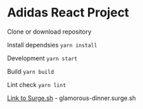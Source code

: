 # Adidas React Project

Clone or download repository

Install dependsies
`yarn install`

Development
`yarn start`

Build
`yarn build`

Lint check
`yarn lint`

[Link to Surge.sh](http://glamorous-dinner.surge.sh) - glamorous-dinner.surge.sh